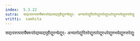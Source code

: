 ```yaml
---
index:  5.3.22
sutra:  सद्यःपरुत्परार्यैषमःपरेद्यव्यद्यपूर्वेद्युरन्येद्युर्- अन्यतरेद्युरितरेद्युरपरेद्युरधरेद्युरुभयेद्युरुत्तरेद्युः
vritti:  samhita 
---
```


सद्यःपरुत्परार्यैषमःपरेद्यव्यद्यपूर्वेद्युरन्येद्युर्- अन्यतरेद्युरितरेद्युरपरेद्युरधरेद्युरुभयेद्युरुत्तरेद्युः

